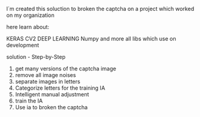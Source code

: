 I´m created this soluction to broken the captcha on a project which worked on my organization

here learn about:

KERAS
CV2
DEEP LEARNING
Numpy
and more all libs which use on development 


solution - Step-by-Step 

<ol>
  <li>get many versions of the captcha image</li>
  <li>remove all image noises</li>
  <li>separate images in letters</li>
  <li>Categorize letters for the training IA</li>
  <li>Intelligent manual adjustment</li>
  <li>train the IA</li>
  <li>Use ia to broken the captcha</li>
</ol>
